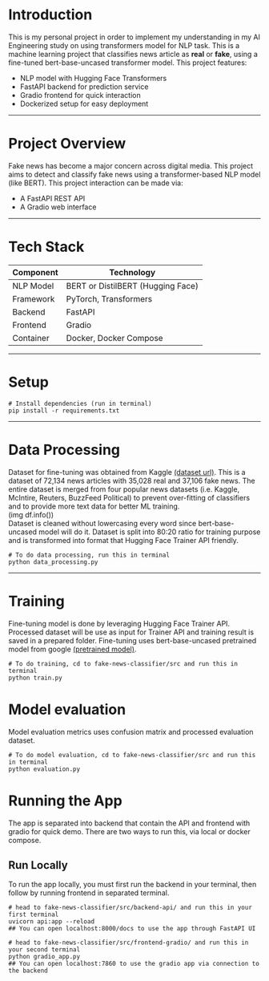 # Introduction
This is my personal project in order to implement my understanding in my AI Engineering study on using transformers model for NLP task. This is a machine learning project that classifies news article as **real** or **fake**, using a fine-tuned bert-base-uncased transformer model. This project features:

- NLP model with Hugging Face Transformers
- FastAPI backend for prediction service
- Gradio frontend for quick interaction
- Dockerized setup for easy deployment

---

# Project Overview
Fake news has become a major concern across digital media. This project aims to detect and classify fake news using a transformer-based NLP model (like BERT).
This project interaction can be made via:
- A FastAPI REST API
- A Gradio web interface

---

# Tech Stack
| Component   | Technology                          |
|-------------|-------------------------------------|
| NLP Model   | BERT or DistilBERT (Hugging Face)   |
| Framework   | PyTorch, Transformers               |
| Backend     | FastAPI                             |
| Frontend    | Gradio                              |
| Container   | Docker, Docker Compose              |

---

# Setup
```
# Install dependencies (run in terminal)
pip install -r requirements.txt
```

---

# Data Processing
Dataset for fine-tuning was obtained from Kaggle [(dataset url)](https://www.kaggle.com/datasets/saurabhshahane/fake-news-classification). This is a dataset of 72,134 news articles with 35,028 real and 37,106 fake news. The entire dataset is merged from four popular news datasets (i.e. Kaggle, McIntire, Reuters, BuzzFeed Political) to prevent over-fitting of classifiers and to provide more text data for better ML training.  
(img df.info())  
Dataset is cleaned without lowercasing every word since bert-base-uncased model will do it. Dataset is split into 80:20 ratio for training purpose and is transformed into format that Hugging Face Trainer API friendly. 

```
# To do data processing, run this in terminal
python data_processing.py
```

---

# Training
Fine-tuning model is done by leveraging Hugging Face Trainer API. Processed dataset will be use as input for Trainer API and training result is saved in a prepared folder. Fine-tuning uses bert-base-uncased pretrained model from google [(pretrained model)](google-bert/bert-base-uncased).
```
# To do training, cd to fake-news-classifier/src and run this in terminal
python train.py
```

# Model evaluation
Model evaluation metrics uses confusion matrix and processed evaluation dataset.
```
# To do model evaluation, cd to fake-news-classifier/src and run this in terminal
python evaluation.py
```

# Running the App
The app is separated into backend that contain the API and frontend with gradio for quick demo. There are two ways to run this, via local or docker compose.

## Run Locally
To run the app locally, you must first run the backend in your terminal, then follow by running frontend in separated terminal.
```
# head to fake-news-classifier/src/backend-api/ and run this in your first terminal
uvicorn api:app --reload
## You can open localhost:8000/docs to use the app through FastAPI UI

# head to fake-news-classifier/src/frontend-gradio/ and run this in your second terminal
python gradio_app.py
## You can open localhost:7860 to use the gradio app via connection to the backend
```

